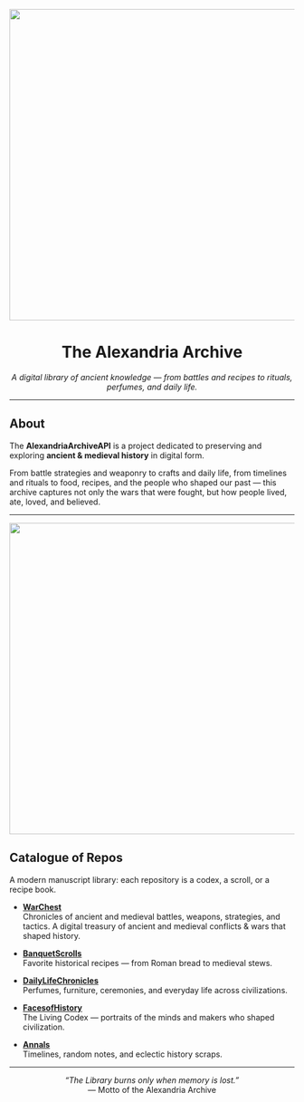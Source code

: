 <p align="center">
  <img src="https://github.com/user-attachments/assets/232dea0a-4194-481f-b4cc-1405b31a5dcd" width="550">
</p>



<h1 align="center">The Alexandria Archive</h1>
<p align="center"><em>A digital library of ancient knowledge — from battles and recipes to rituals, perfumes, and daily life.</em></p>

---

## About
The **AlexandriaArchiveAPI** is a project dedicated to preserving and exploring **ancient & medieval history** in digital form.  

From battle strategies and weaponry to crafts and daily life, from timelines and rituals to food, recipes, and the people who shaped our past — this archive captures not only the wars that were fought, but how people lived, ate, loved, and believed.





---


<p align="center">
  <img src="https://github.com/user-attachments/assets/b4dbe73c-cee9-4251-b039-c020a3cd6697" width="550">
</p>

## Catalogue of Repos
A modern manuscript library: each repository is a codex, a scroll, or a recipe book.

- **[WarChest](#)**  
  Chronicles of ancient and medieval battles, weapons, strategies, and tactics.
  A digital treasury of ancient and medieval conflicts & wars that shaped history.

- **[BanquetScrolls](#)**  
  Favorite historical recipes — from Roman bread to medieval stews.  

- **[DailyLifeChronicles](#)**  
  Perfumes, furniture, ceremonies, and everyday life across civilizations.  

- **[FacesofHistory](#)**  
  The Living Codex — portraits of the minds and makers who shaped civilization.

- **[Annals](#)**  
  Timelines, random notes, and eclectic history scraps.

---

<p align="center">
  <em>“The Library burns only when memory is lost.”</em><br>
  — Motto of the Alexandria Archive
</p>
